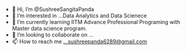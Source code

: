 - 👋 Hi, I’m @SushreeSangitaPanda
- 👀 I’m interested in ...Data Analytics and Data Scienece
- 🌱 I’m currently learning IITM Advance Professional Programing with Master data science program.
- 💞️ I’m looking to collaborate on ...
- 📫 How to reach me ...sushreepanda6289@gmail.com

<!---
SushreeSangitaPanda/SushreeSangitaPanda is a ✨ special ✨ repository because its `README.md` (this file) appears on your GitHub profile.
You can click the Preview link to take a look at your changes.
--->
